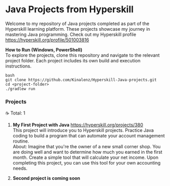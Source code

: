 # Java Projects from Hyperskill
Welcome to my repository of Java projects completed as part of the Hyperskill learning platform. These projects showcase my journey in mastering Java programming.
Check out my Hyperskill profile https://hyperskill.org/profile/501003816

**How to Run (Windows, PowerShell)**
<br>To explore the projects, clone this repository and navigate to the relevant project folder. Each project includes its own build and execution instructions.

```
bash
git clone https://github.com/Kinalenz/Hyperskill-Java-projects.git
cd <project-folder>
./gradlew run
```

### Projects
☕ Total: 1

1. **My First Project with Java** https://hyperskill.org/projects/380
   <br> This project will introduce you to Hyperskill projects. Practice Java coding to build a program that can automate your account management routine.
   <br> About: Imagine that you're the owner of a new small corner shop. You are doing well and want to determine how much you earned in the first month.
   Create a simple tool that will calculate your net income. Upon completing this project, you can use this tool for your own accounting needs.

3. **Second project is coming soon**


